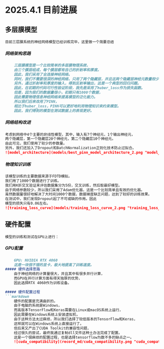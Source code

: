 # 2025.4.1 目前进展
## 多层膜模型
    目前三层膜系统的神经网络模型已经训练完毕，这里做一个简要总结

#####  网络架构思路
```markdown
    三层膜模型是一个比较简单的多层膜物理系统，
    由三个膜层组成，每个膜层都有自己的折射率和厚度。
    因此，我们采用了全连接神经网络。
    同时，我们不需要很深的神经网络，只用了两个隐藏层，并且这两个隐藏层神经元数量较少。
    另外，通过折射率和厚度的输入，得到反射率输出，这是一个典型的回归问题。
    因此，在初期的代码可行性验证阶段，我先是采用了huber_loss作为损失函数。
    但是，因为我们的数据量很小，初期只有1000个数据，
    因此需要物理信息神经网络来提高模型的泛化能力。
    所以我们后来改用了PINN，
    相比于huber_loss，PINN可以更好地利用物理知识来约束模型。
    因此，我们得到的模型在测试数据上的表现更好。
```
#####  网络结构改进
```markdown
考虑到网络中4个主要的非线性模型，其中，输入有7个神经元，1个输出神经元，
两个隐藏层，第一个隐藏层20个神经元，第二个隐藏层10个神经元。
由此可见，我们使用了较少的参数量。
另外，我们还加入了Dropout和BatchNormalization正则化技术防止过拟合。
![model_architecture](models/best_pinn_model_architecture_2.png "model_architecture")
```
#####  物理知识训练
```markdown
该模型训练的主要数据来源于FDTD模拟。
我们用了1000个数据进行了训练。
我们用K折交叉验证来评估数据集分为5份，交叉训练，然后取最好模型。
由于网络参数较少，所以我们采用了Adam优化器，这是一个比较简单且有效的优化器。
虽然数据量很好地解决了大时间1000个数据，数据梯度缺乏问题，达到了较好的训练效果。
在测试中，我们发现Dropout起了不可或缺的作用。因此
模型的损失只有0.06左右。
![training_loss_curve](models/training_loss_curve_2.png "training_loss_curve")
```
## 硬件配置
    模型的训练和测试在GPU上进行：
##### GPU配置
```markdown
    GPU: NVIDIA RTX 4060
    这是一块很不错的显卡，极大地提高了训练速度。
##### 硬件选择思路
    由于神经网络的计算量很大，并且其中有很多并行计算，
    而GPU在并行计算方面有得天独厚的优势，
    因此选择RTX 4060作为训练设备。
    
##### 硬件配置过程
```markdown
    硬件的配置是充满曲折的。
    由于电脑的系统是Windows，
    而高版本TensorFlow和Keras需要在Linux或macOS系统上运行，
    因此需要在Windows系统上安装虚拟机，
    由于这种方法太过麻烦，所以我们选择了较低版本的TensorFlow和Keras，
    这样就可以在Windows系统上直接运行了。
    但后来又产出了CUDA Toolkit的兼容性问题，
    经过很久的尝试，最终我通过复制dll文件这种土办法完成了配置。
    这是一个很麻烦的配置过程，也是选择tensorflow为数不多的缺点之一。
    ![cuda_compatibility](record_md/cuda_compatibility.png "cuda_compatibility")
